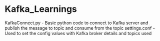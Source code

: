 # Kafka_Learnings
KafkaConnect.py - Basic python code to connect to Kafka server and publish the message to topic and consume from the topic
settings.conf - Used to set the config values with Kafka broker details and topics used
